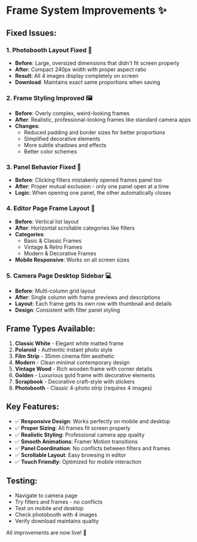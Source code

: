 # Frame System Improvements ✨

## Fixed Issues:

### 1. **Photobooth Layout Fixed** 📸
- **Before**: Large, oversized dimensions that didn't fit screen properly
- **After**: Compact 240px width with proper aspect ratio
- **Result**: All 4 images display completely on screen
- **Download**: Maintains exact same proportions when saving

### 2. **Frame Styling Improved** 🖼️
- **Before**: Overly complex, weird-looking frames
- **After**: Realistic, professional-looking frames like standard camera apps
- **Changes**:
  - Reduced padding and border sizes for better proportions
  - Simplified decorative elements
  - More subtle shadows and effects
  - Better color schemes

### 3. **Panel Behavior Fixed** 🔧
- **Before**: Clicking filters mistakenly opened frames panel too
- **After**: Proper mutual exclusion - only one panel open at a time
- **Logic**: When opening one panel, the other automatically closes

### 4. **Editor Page Frame Layout** 📱
- **Before**: Vertical list layout
- **After**: Horizontal scrollable categories like filters
- **Categories**:
  - Basic & Classic Frames
  - Vintage & Retro Frames  
  - Modern & Decorative Frames
- **Mobile Responsive**: Works on all screen sizes

### 5. **Camera Page Desktop Sidebar** 💻
- **Before**: Multi-column grid layout
- **After**: Single column with frame previews and descriptions
- **Layout**: Each frame gets its own row with thumbnail and details
- **Design**: Consistent with filter panel styling

## Frame Types Available:

1. **Classic White** - Elegant white matted frame
2. **Polaroid** - Authentic instant photo style  
3. **Film Strip** - 35mm cinema film aesthetic
4. **Modern** - Clean minimal contemporary design
5. **Vintage Wood** - Rich wooden frame with corner details
6. **Golden** - Luxurious gold frame with decorative elements
7. **Scrapbook** - Decorative craft-style with stickers
8. **Photobooth** - Classic 4-photo strip (requires 4 images)

## Key Features:

- ✅ **Responsive Design**: Works perfectly on mobile and desktop
- ✅ **Proper Sizing**: All frames fit screen properly
- ✅ **Realistic Styling**: Professional camera app quality
- ✅ **Smooth Animations**: Framer Motion transitions
- ✅ **Panel Coordination**: No conflicts between filters and frames
- ✅ **Scrollable Layout**: Easy browsing in editor
- ✅ **Touch Friendly**: Optimized for mobile interaction

## Testing:
- Navigate to camera page
- Try filters and frames - no conflicts
- Test on mobile and desktop
- Check photobooth with 4 images
- Verify download maintains quality

All improvements are now live! 🎉
